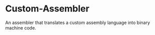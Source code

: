 # Custom-Assembler
An assembler that translates a custom assembly language into binary machine code.
